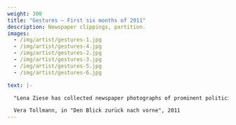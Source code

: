 ```yaml
---
weight: 300
title: "Gestures – First six months of 2011"
description: Newspaper clippings, partition.  
images:
  - /img/artist/gestures-1.jpg
  - /img/artist/gestures-4.jpg
  - /img/artist/gestures-2.jpg
  - /img/artist/gestures-3.jpg
  - /img/artist/gestures-5.jpg
  - /img/artist/gestures-6.jpg

text: |-

  "Lena Ziese has collected newspaper photographs of prominent politicians, business people and celebrities. Reduced to nonverbal communication, the deliberate and practiced poses and gestures emerge all the more clearly in these snapshots. Superiority, confidence, reserve: How do these figures present themselves? And what conventions does the photographer bring to the picture? How is the photo editor trying to represent the person? And how do the headlines influence our perception of the image? Lena Ziese exploits these constantly reproduced pictorial conventions, placing them side by side to outrageous effect. She especially enjoys deviations from the rules of image politics, which both break and validate convention. These are especially useful for creating tiny shifts in the regulatory system of press photos and setting an alternative narrative in motion."

  Vera Tollmann, in "Den Blick zurück nach vorne", 2011
---
```


